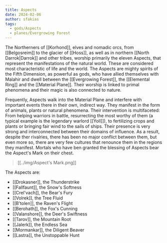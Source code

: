 ```yaml
---
title: Aspects
date: 2024-02-06
author: sfakias
tags:
  - gods/Aspects
  - planes/Evergrowing Forest
---
```


The Northerners of [[Korhond]], elves and nomadic orcs, from [[Belgosreim]] to the glacier of [[Hoss]], as well as in northern [[North Darrok|Darrok]] and other tribes, worship primarily the eleven Aspects, that represent the manifestations of the natural world. These are considered most characteristic of life and the world. The Aspects are mighty spirits of the Fifth Dimension, as powerful as gods, who have allied themselves with Malahir and dwell between the [[Evergrowing Forest]], the [[Elemental Ring]] and the [[Material Plane]]. Their worship is linked to primal phenomena and their magic is also connected to nature.

Frequently, Aspects walk into the Material Plane and interfere with important events there in their own, indirect way. They manifest in the form of animals, plants or natural phenomena. Their intervention is multifaceted: From helping warriors in battle, resurrecting the most worthy of them (a typical example is the legendary warlord [[Yoll]]), to fertilizing crops and plants or bringing fair wind to the sails of ships. Their presence is very strong and  interconnected between their domains of influence. As a result, despite ther rivalries, there has been no major conflict between them, but even more so, there are very few cultures that renounce them in the regions they manifest. Mortals who have ben granted the blessing of Aspects bear the Aspect's Mark on their chest.

>[[../img/Aspect's Mark.png]]

The Aspects are:

- [[Drokasner]], the Thunderstrike
- [[Fallfaunt]], the Snow's Softness
- [[Crel'vach]], the Bear's Fury
- [[Volrek]], the Tree Fluid
- [[B'tolen]], the Raven's Flight
- [[Berohath]], the Fox's Cunning
- [[Valanshore]], the Deer's Swiftness
- [[Tarov]], the Mountain Root
- [[Jalerk]], the Endless Sea
- [[Mormankar]], the Diligent Beaver
- [[Lastra]], the Unstoppable Hunt